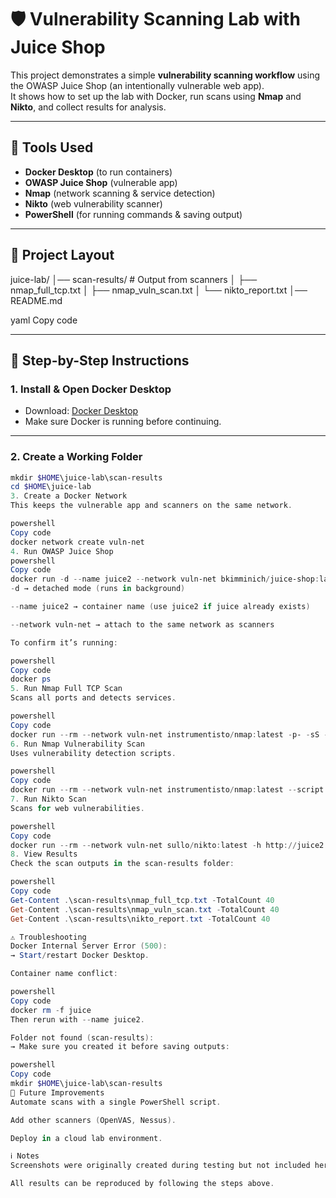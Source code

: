# 🛡️ Vulnerability Scanning Lab with Juice Shop

This project demonstrates a simple **vulnerability scanning workflow** using the OWASP Juice Shop (an intentionally vulnerable web app).  
It shows how to set up the lab with Docker, run scans using **Nmap** and **Nikto**, and collect results for analysis.

---

## 🔧 Tools Used
- **Docker Desktop** (to run containers)
- **OWASP Juice Shop** (vulnerable app)
- **Nmap** (network scanning & service detection)
- **Nikto** (web vulnerability scanner)
- **PowerShell** (for running commands & saving output)

---

## 📂 Project Layout
juice-lab/
│── scan-results/ # Output from scanners
│ ├── nmap_full_tcp.txt
│ ├── nmap_vuln_scan.txt
│ └── nikto_report.txt
│── README.md

yaml
Copy code

---

## 🚀 Step-by-Step Instructions

### 1. Install & Open Docker Desktop
- Download: [Docker Desktop](https://www.docker.com/products/docker-desktop/)  
- Make sure Docker is running before continuing.

---

### 2. Create a Working Folder
```powershell
mkdir $HOME\juice-lab\scan-results
cd $HOME\juice-lab
3. Create a Docker Network
This keeps the vulnerable app and scanners on the same network.

powershell
Copy code
docker network create vuln-net
4. Run OWASP Juice Shop
powershell
Copy code
docker run -d --name juice2 --network vuln-net bkimminich/juice-shop:latest
-d → detached mode (runs in background)

--name juice2 → container name (use juice2 if juice already exists)

--network vuln-net → attach to the same network as scanners

To confirm it’s running:

powershell
Copy code
docker ps
5. Run Nmap Full TCP Scan
Scans all ports and detects services.

powershell
Copy code
docker run --rm --network vuln-net instrumentisto/nmap:latest -p- -sS -sV -T4 juice2 > scan-results\nmap_full_tcp.txt
6. Run Nmap Vulnerability Scan
Uses vulnerability detection scripts.

powershell
Copy code
docker run --rm --network vuln-net instrumentisto/nmap:latest --script vuln juice2 > scan-results\nmap_vuln_scan.txt
7. Run Nikto Scan
Scans for web vulnerabilities.

powershell
Copy code
docker run --rm --network vuln-net sullo/nikto:latest -h http://juice2 > scan-results\nikto_report.txt
8. View Results
Check the scan outputs in the scan-results folder:

powershell
Copy code
Get-Content .\scan-results\nmap_full_tcp.txt -TotalCount 40
Get-Content .\scan-results\nmap_vuln_scan.txt -TotalCount 40
Get-Content .\scan-results\nikto_report.txt -TotalCount 40

⚠️ Troubleshooting
Docker Internal Server Error (500):
→ Start/restart Docker Desktop.

Container name conflict:

powershell
Copy code
docker rm -f juice
Then rerun with --name juice2.

Folder not found (scan-results):
→ Make sure you created it before saving outputs:

powershell
Copy code
mkdir $HOME\juice-lab\scan-results
🔮 Future Improvements
Automate scans with a single PowerShell script.

Add other scanners (OpenVAS, Nessus).

Deploy in a cloud lab environment.

ℹ️ Notes
Screenshots were originally created during testing but not included here to avoid exposing personal file paths.

All results can be reproduced by following the steps above.
